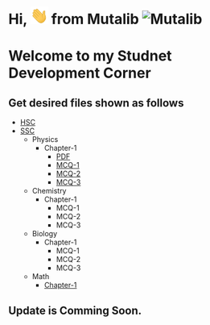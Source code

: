 
# Hi, <img src="Docs/hello.gif" width="35px" alt="Hi"> from Mutalib <img src="Docs/AbdulMutalib.jpeg" width="20px" alt="Mutalib">

# Welcome to my Studnet Development Corner
<!-- ![Github]("Docs/hello.gif")-->

## Get desired files shown as follows
- [HSC](HSC/) <br>
- [SSC](SSC/)
    - Physics
        - Chapter-1 
            - [PDF](/SSC/Biology/Chapter1/MCQ-18.pdf)
            - [MCQ-1](https://github.com/mamutalib/Student-Corner/blob/main/SSC/Physics/Chapter1/MCQ-19.pdf)
            - [MCQ-2](https://github.com/mamutalib/Student-Corner/blob/main/SSC/Physics/Chapter1/MCQ-20.pdf)
            - [MCQ-3](https://github.com/mamutalib/Student-Corner/blob/main/SSC/Physics/Chapter1/MCQ-21.pdf)
    - Chemistry
        - Chapter-1 
            - MCQ-1
            - MCQ-2
            - MCQ-3
    - Biology
        - Chapter-1 
            - MCQ-1
            - MCQ-2
            - MCQ-3
    - Math 
        - [Chapter-1](https://github.com/mamutalib/Student-Corner/blob/14c2768ef524d3d4cb42a1ccfdc04436c333baf2/SSC/MATH/Math%20Model%20PDF/mthq0121.pdf)

## Update is Comming Soon. 
